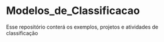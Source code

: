 # Modelos_de_Classificacao

Esse repositório conterá os exemplos, projetos e atividades de classificação
